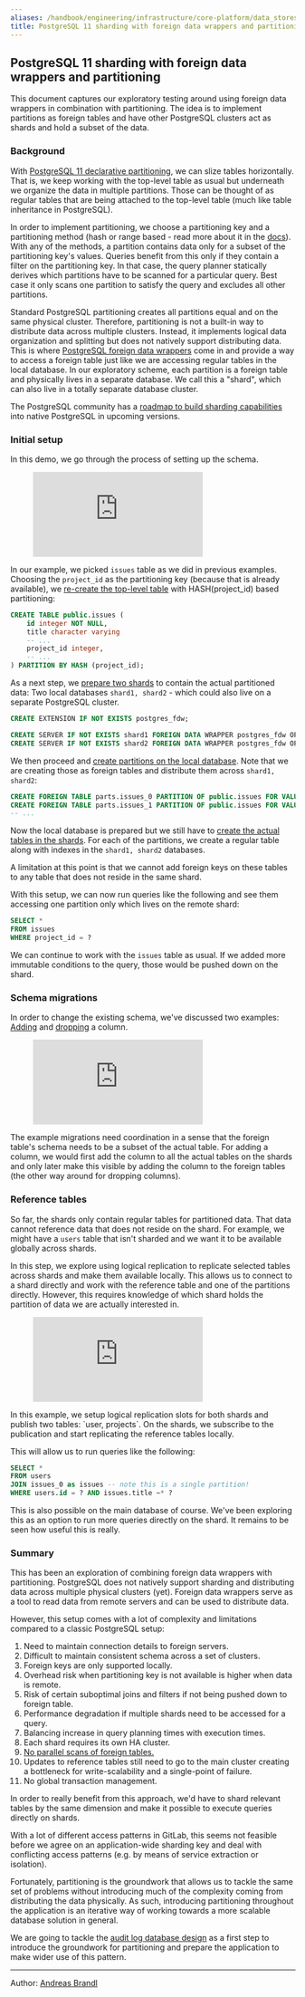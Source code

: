 ```yaml
---
aliases: /handbook/engineering/infrastructure/core-platform/data_stores/database/doc/fdw-sharding.html
title: PostgreSQL 11 sharding with foreign data wrappers and partitioning
---
```







## PostgreSQL 11 sharding with foreign data wrappers and partitioning

This document captures our exploratory testing around using foreign data wrappers in combination with partitioning. The idea is to implement partitions as foreign tables and have other PostgreSQL clusters act as shards and hold a subset of the data.

### Background

With [PostgreSQL 11 declarative partitioning](https://www.postgresql.org/docs/11/ddl-partitioning.html), we can slize tables horizontally. That is, we keep working with the top-level table as usual but underneath we organize the data in multiple partitions. Those can be thought of as regular tables that are being attached to the top-level table (much like table inheritance in PostgreSQL).

In order to implement partitioning, we choose a partitioning key and a partitioning method (hash or range based - read more about it in the [docs](https://www.postgresql.org/docs/11/ddl-partitioning.html#DDL-PARTITIONING-OVERVIEW)). With any of the methods, a partition contains data only for a subset of the partitioning key's values. Queries benefit from this only if they contain a filter on the partitioning key. In that case, the query planner statically derives which partitions have to be scanned for a particular query. Best case it only scans one partition to satisfy the query and excludes all other partitions.

Standard PostgreSQL partitioning creates all partitions equal and on the same physical cluster. Therefore, partitioning is not a built-in way to distribute data across multiple clusters. Instead, it implements logical data organization and splitting but does not natively support distributing data. This is where [PostgreSQL foreign data wrappers](https://www.postgresql.org/docs/12/postgres-fdw.html) come in and provide a way to access a foreign table just like we are accessing regular tables in the local database. In our exploratory scheme, each partition is a foreign table and physically lives in a separate database. We call this a "shard", which can also live in a totally separate database cluster.

The PostgreSQL community has a [roadmap to build sharding capabilities](https://wiki.postgresql.org/wiki/Built-in_Sharding) into native PostgreSQL in upcoming versions.

### Initial setup

In this demo, we go through the process of setting up the schema.

<figure class="video_container">
  <iframe src="https://www.youtube.com/watch?v=MiZFtM84x44" frameborder="0" allowfullscreen="true"> </iframe>
</figure>

In our example, we picked `issues` table as we did in previous examples. Choosing the `project_id` as the partitioning key (because that is already available), we [re-create the top-level table](https://gitlab.com/gitlab-org/gitlab/-/blob/611126f9ea4f27be3e597aa2384a801319db1793/db/migrate/20200429095943_partition_issues_table.up.sql) with HASH(project_id) based partitioning:

```sql
CREATE TABLE public.issues (
    id integer NOT NULL,
    title character varying
    -- ...
    project_id integer,
    -- ...
) PARTITION BY HASH (project_id);
```

As a next step, we [prepare two shards](https://gitlab.com/gitlab-org/gitlab/-/blob/611126f9ea4f27be3e597aa2384a801319db1793/db/migrate/20200429095943_partition_issues_table.up.sql#L65) to contain the actual partitioned data: Two local databases `shard1, shard2` - which could also live on a separate PostgreSQL cluster.

```sql
CREATE EXTENSION IF NOT EXISTS postgres_fdw;

CREATE SERVER IF NOT EXISTS shard1 FOREIGN DATA WRAPPER postgres_fdw OPTIONS (dbname 'shard1', host '...');
CREATE SERVER IF NOT EXISTS shard2 FOREIGN DATA WRAPPER postgres_fdw OPTIONS (dbname 'shard2', host '...');
```

We then proceed and [create partitions on the local database](https://gitlab.com/gitlab-org/gitlab/-/blob/611126f9ea4f27be3e597aa2384a801319db1793/db/migrate/20200429095943_partition_issues_table.up.sql#L73). Note that we are creating those as foreign tables and distribute them across `shard1, shard2`:

```sql
CREATE FOREIGN TABLE parts.issues_0 PARTITION OF public.issues FOR VALUES WITH (modulus 8, remainder 0) SERVER shard1;
CREATE FOREIGN TABLE parts.issues_1 PARTITION OF public.issues FOR VALUES WITH (modulus 8, remainder 1) SERVER shard2;
-- ...
```

Now the local database is prepared but we still have to [create the actual tables in the shards](https://gitlab.com/gitlab-org/gitlab/-/blob/611126f9ea4f27be3e597aa2384a801319db1793/db/sharding/shards_template.sql). For each of the partitions, we create a regular table along with indexes in the `shard1, shard2` databases.

A limitation at this point is that we cannot add foreign keys on these tables to any table that does not reside in the same shard.

With this setup, we can now run queries like the following and see them accessing one partition only which lives on the remote shard:

```sql
SELECT *
FROM issues
WHERE project_id = ?
```

We can continue to work with the `issues` table as usual. If we added more immutable conditions to the query, those would be pushed down on the shard.

### Schema migrations

In order to change the existing schema, we've discussed two examples: [Adding](https://gitlab.com/gitlab-org/gitlab/-/tree/611126f9ea4f27be3e597aa2384a801319db1793/db/sharding/add_column) and [dropping](https://gitlab.com/gitlab-org/gitlab/-/tree/611126f9ea4f27be3e597aa2384a801319db1793/db/sharding/drop_column) a column.

<figure class="video_container">
  <iframe src="https://www.youtube.com/watch?v=nt4Khi9Gr3o" frameborder="0" allowfullscreen="true"> </iframe>
</figure>

The example migrations need coordination in a sense that the foreign table's schema needs to be a subset of the actual table. For adding a column, we would first add the column to all the actual tables on the shards and only later make this visible by adding the column to the foreign tables (the other way around for dropping columns).

### Reference tables

So far, the shards only contain regular tables for partitioned data. That data cannot reference data that does not reside on the shard. For example, we might have a `users` table that isn't sharded and we want it to be available globally across shards.

In this step, we explore using logical replication to replicate selected tables across shards and make them available locally. This allows us to connect to a shard directly and work with the reference table and one of the partitions directly. However, this requires knowledge of which shard holds the partition of data we are actually interested in.

<figure class="video_container">
  <iframe src="https://www.youtube.com/watch?v=ztQtNmSYmEo" frameborder="0" allowfullscreen="true"> </iframe>
</figure>
In this example, we setup logical replication slots for both shards and publish two tables: `user, projects`. On the shards, we subscribe to the publication and start replicating the reference tables locally.

This will allow us to run queries like the following:

```sql
SELECT *
FROM users
JOIN issues_0 as issues -- note this is a single partition!
WHERE users.id = ? AND issues.title ~* ?
```

This is also possible on the main database of course. We've been exploring this as an option to run more queries directly on the shard. It remains to be seen how useful this is really.

### Summary

This has been an exploration of combining foreign data wrappers with partitioning. PostgreSQL does not natively support sharding and distributing data across multiple physical clusters (yet). Foreign data wrappers serve as a tool to read data from remote servers and can be used to distribute data.

However, this setup comes with a lot of complexity and limitations compared to a classic PostgreSQL setup:

1. Need to maintain connection details to foreign servers.
2. Difficult to maintain consistent schema across a set of clusters.
3. Foreign keys are only supported locally.
4. Overhead risk when partitioning key is not available is higher when data is remote.
5. Risk of certain suboptimal joins and filters if not being pushed down to foreign table.
6. Performance degradation if multiple shards need to be accessed for a query.
7. Balancing increase in query planning times with execution times.
8. Each shard requires its own HA cluster.
9. [No parallel scans of foreign tables.](https://gitlab.com/gitlab-org/database-team/team-tasks/-/issues/53#note_334748021)
10. Updates to reference tables still need to go to the main cluster creating a bottleneck for write-scalability and a single-point of failure.
11. No global transaction management.

In order to really benefit from this approach, we'd have to shard relevant tables by the same dimension and make it possible to execute queries directly on shards.

With a lot of different access patterns in GitLab, this seems not feasible before we agree on an application-wide sharding key and deal with conflicting access patterns (e.g. by means of service extraction or isolation).

Fortunately, partitioning is the groundwork that allows us to tackle the same set of problems without introducing much of the complexity coming from distributing the data physically. As such, introducing partitioning throughout the application is an iterative way of working towards a more scalable database solution in general.

We are going to tackle the [audit log database design](https://gitlab.com/groups/gitlab-org/-/epics/320) as a first step to introduce the groundwork for partitioning and prepare the application to make wider use of this pattern.

---

Author: [Andreas Brandl](https://gitlab.com/abrandl)
